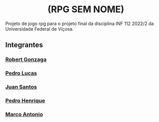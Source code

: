 <h1 align="center">
	(RPG SEM NOME)
</h1>
<p>
	Projeto de jogo rpg para o projeto final da disciplina INF 112 2022/2 da Universidade Federal de Viçosa.
</p>
</div>
<h2>Integrantes</h2>
<h3><a href="https://github.com/RobertGonzaga">Robert Gonzaga</h3>
<h3><a href="https://github.com/pedro-lucas-martins">Pedro Lucas</h3>
<h3><a href="https://github.com/ojuans">Juan Santos</h3>
<h3><a href="https://github.com/Pedrohbcarvalho">Pedro Henrique</h3>
<h3><a href="https://github.com/Calambau">Marco Antonio</h3>
